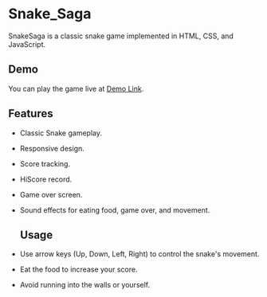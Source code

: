 # Snake_Saga
SnakeSaga is a classic snake game implemented in HTML, CSS, and JavaScript.

## Demo
You can play the game live at [Demo Link](https://snakegamebyshivanjali.netlify.app).

## Features

- Classic Snake gameplay.
- Responsive design.
- Score tracking.
- HiScore record.
- Game over screen.
- Sound effects for eating food, game over, and movement.

  ## Usage

- Use arrow keys (Up, Down, Left, Right) to control the snake's movement.
- Eat the food to increase your score.
- Avoid running into the walls or yourself.
